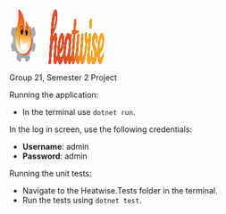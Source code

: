 <div style="display: flex; align-items: center;">
  <img src="Assets/Heat%20Logo.svg" alt="Logo" width="50" height="100" style="margin-right: 20px;">
  <img src="Assets/Heatwise%20Logo.svg" alt="Logo" width="100" height="100">
</div>

Group 21, Semester 2 Project

Running the application:
- In the terminal use `dotnet run`.

In the log in screen, use the following credentials:
- **Username**: admin
- **Password**: admin


Running the unit tests:
- Navigate to the Heatwise.Tests folder in the terminal.
- Run the tests using `dotnet test`.